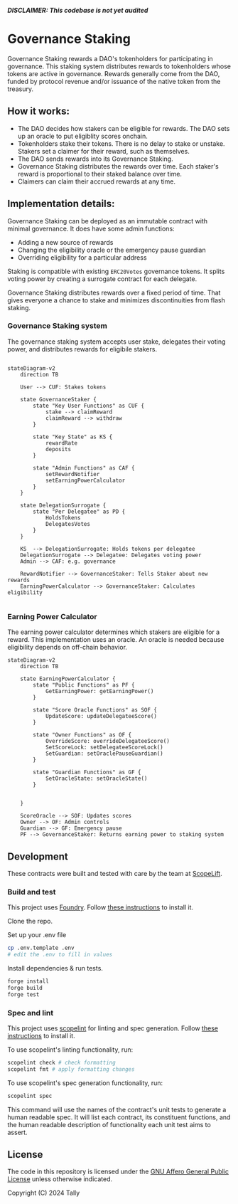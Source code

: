 ***DISCLAIMER: This codebase is not yet audited***

# Governance Staking

Governance Staking rewards a DAO's tokenholders for participating in governance. This staking system distributes rewards to tokenholders whose tokens are active in governance. Rewards generally come from the DAO, funded by protocol revenue and/or issuance of the native token from the treasury.

## How it works:

- The DAO decides how stakers can be eligible for rewards. The DAO sets up an oracle to put eligiblity scores onchain.
- Tokenholders stake their tokens. There is no delay to stake or unstake. Stakers set a claimer for their reward, such as themselves.
- The DAO sends rewards into its Governance Staking.
- Governance Staking distributes the rewards over time. Each staker's reward is proportional to their staked balance over time.
- Claimers can claim their accrued rewards at any time.

## Implementation details:

Governance Staking can be deployed as an immutable contract with minimal governance. It does have some admin functions:

- Adding a new source of rewards
- Changing the eligibility oracle or the emergency pause guardian
- Overriding eligibility for a particular address

Staking is compatible with existing `ERC20Votes` governance tokens. It splits voting power by creating a surrogate contract for each delegate.

Governance Staking distributes rewards over a fixed period of time. That gives everyone a chance to stake and minimizes discontinuities from flash staking.

### Governance Staking system

The governance staking system accepts user stake, delegates their voting power, and distributes rewards for eligibile stakers.

```mermaid

stateDiagram-v2
    direction TB

    User --> CUF: Stakes tokens

    state GovernanceStaker {
        state "Key User Functions" as CUF {
            stake --> claimReward
            claimReward --> withdraw
        }

        state "Key State" as KS {
            rewardRate
            deposits
        }

        state "Admin Functions" as CAF {
            setRewardNotifier
            setEarningPowerCalculator
        }
    }

    state DelegationSurrogate {
        state "Per Delegatee" as PD {
            HoldsTokens
            DelegatesVotes
        }
    }

    KS  --> DelegationSurrogate: Holds tokens per delegatee
    DelegationSurrogate --> Delegatee: Delegates voting power
    Admin --> CAF: e.g. governance

    RewardNotifier --> GovernanceStaker: Tells Staker about new rewards
    EarningPowerCalculator --> GovernanceStaker: Calculates eligibility


```

### Earning Power Calculator

The earning power calculator determines which stakers are eligible for a reward. This implementation uses an oracle. An oracle is needed because eligibility depends on off-chain behavior.

```mermaid
stateDiagram-v2
    direction TB

    state EarningPowerCalculator {
        state "Public Functions" as PF {
            GetEarningPower: getEarningPower()
        }

        state "Score Oracle Functions" as SOF {
            UpdateScore: updateDelegateeScore()
        }

        state "Owner Functions" as OF {
            OverrideScore: overrideDelegateeScore()
            SetScoreLock: setDelegateeScoreLock()
            SetGuardian: setOraclePauseGuardian()
        }

        state "Guardian Functions" as GF {
            SetOracleState: setOracleState()
        }


    }

    ScoreOracle --> SOF: Updates scores
    Owner --> OF: Admin controls
    Guardian --> GF: Emergency pause
    PF --> GovernanceStaker: Returns earning power to staking system
```

## Development

These contracts were built and tested with care by the team at [ScopeLift](https://scopelift.co).

### Build and test

This project uses [Foundry](https://github.com/foundry-rs/foundry). Follow [these instructions](https://github.com/foundry-rs/foundry#installation) to install it.

Clone the repo.

Set up your .env file

```bash
cp .env.template .env
# edit the .env to fill in values
```

Install dependencies & run tests.

```bash
forge install
forge build
forge test
```

### Spec and lint

This project uses [scopelint](https://github.com/ScopeLift/scopelint) for linting and spec generation. Follow [these instructions](https://github.com/ScopeLift/scopelint?tab=readme-ov-file#installation) to install it.

To use scopelint's linting functionality, run:

```bash
scopelint check # check formatting
scopelint fmt # apply formatting changes
```

To use scopelint's spec generation functionality, run:

```bash
scopelint spec
```

This command will use the names of the contract's unit tests to generate a human readable spec. It will list each contract, its constituent functions, and the human readable description of functionality each unit test aims to assert.

## License

The code in this repository is licensed under the [GNU Affero General Public License](LICENSE) unless otherwise indicated.

Copyright (C) 2024 Tally

